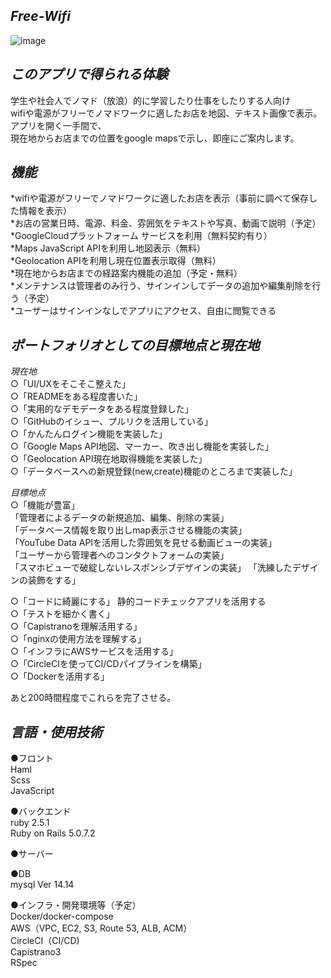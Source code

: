 *Free-Wifi*
-----------



![image](https://user-images.githubusercontent.com/60636597/75648220-d1057d80-5c92-11ea-8ddf-2515159204d8.png)



*このアプリで得られる体験*
--------------------
学生や社会人でノマド（放浪）的に学習したり仕事をしたりする人向け  
wifiや電源がフリーでノマドワークに適したお店を地図、テキスト画像で表示。  
アプリを開く一手間で、  
現在地からお店までの位置をgoogle mapsで示し、即座にご案内します。  

*機能*
------
*wifiや電源がフリーでノマドワークに適したお店を表示（事前に調べて保存した情報を表示）  
*お店の営業日時、電源、料金、雰囲気をテキストや写真、動画で説明（予定）  
*GoogleCloudプラットフォーム サービスを利用（無料契約有り）  
*Maps JavaScript APIを利用し地図表示（無料）  
*Geolocation APIを利用し現在位置表示取得（無料）  
*現在地からお店までの経路案内機能の追加（予定・無料）  
*メンテナンスは管理者のみ行う、サインインしてデータの追加や編集削除を行う（予定）  
*ユーザーはサインインなしでアプリにアクセス、自由に閲覧できる  


*ポートフォリオとしての目標地点と現在地*
------------------------------
*現在地*  
○「UI/UXをそこそこ整えた」  
○「READMEをある程度書いた」  
○「実用的なデモデータをある程度登録した」  
○「GitHubのイシュー、プルリクを活用している」  
○「かんたんログイン機能を実装した」  
○「Google Maps API地図、マーカー、吹き出し機能を実装した」  
○「Geolocation API現在地取得機能を実装した」  
○「データベースへの新規登録(new,create)機能のところまで実装した」  

*目標地点*  
○「機能が豊富」  
  「管理者によるデータの新規追加、編集、削除の実装」   
  「データベース情報を取り出しmap表示させる機能の実装」  
  「YouTube Data APIを活用した雰囲気を見せる動画ビューの実装」  
  「ユーザーから管理者へのコンタクトフォームの実装」  
  「スマホビューで破綻しないレスポンシブデザインの実装」 
  「洗練したデザインの装飾をする」  

○「コードに綺麗にする」 静的コードチェックアプリを活用する  
○「テストを細かく書く」  
○「Capistranoを理解活用する」  
○「nginxの使用方法を理解する」  
○「インフラにAWSサービスを活用する」  
○「CircleCIを使ってCI/CDパイプラインを構築」  
○「Dockerを活用する」  

あと200時間程度でこれらを完了させる。  


*言語・使用技術*
------------------
●フロント  
Haml  
Scss  
JavaScript  
  
●バックエンド  
ruby 2.5.1  
Ruby on Rails 5.0.7.2  
  
●サーバー  
  
●DB  
mysql  Ver 14.14  
  
●インフラ・開発環境等（予定）  
Docker/docker-compose  
AWS（VPC, EC2, S3, Route 53, ALB, ACM）  
CircleCI（CI/CD)  
Capistrano3  
RSpec  
